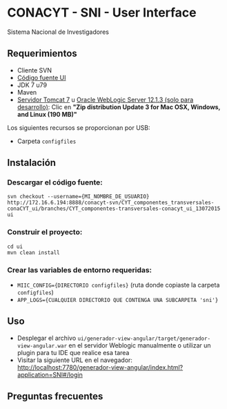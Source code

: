 # CONACYT - SNI - User Interface

Sistema Nacional de Investigadores

## Requerimientos
- Cliente SVN
- [Código fuente UI](http://172.16.6.194:8888/conacyt-svn/CYT_componentes_transversales-conaCYT_ui/branches/CYT_componentes-transversales-conacyt_ui_13072015)
- JDK 7 u79
- Maven
- [Servidor Tomcat 7](https://tomcat.apache.org/download-70.cgi) u [Oracle WebLogic Server 12.1.3 (solo para desarrollo)](https://www.oracle.com/technetwork/middleware/weblogic/downloads/wls-main-097127.html): Clic en **"Zip distribution Update 3 for Mac OSX, Windows, and Linux (190 MB)"**

Los siguientes recursos se proporcionan por USB:  
- Carpeta `configfiles`

## Instalación
### Descargar el código fuente:
	
	svn checkout --username={MI_NOMBRE_DE_USUARIO} http://172.16.6.194:8888/conacyt-svn/CYT_componentes_transversales-conaCYT_ui/branches/CYT_componentes-transversales-conacyt_ui_13072015 ui

### Construir el proyecto:
```
cd ui
mvn clean install
```

### Crear las variables de entorno requeridas:
- `MIIC_CONFIG={DIRECTORIO configfiles}` (ruta donde copiaste la carpeta `configfiles`)
- `APP_LOGS={CUALQUIER DIRECTORIO QUE CONTENGA UNA SUBCARPETA 'sni'}`
		
## Uso
- Desplegar el archivo `ui/generador-view-angular/target/generador-view-angular.war` en el servidor Weblogic manualmente o utilizar un plugin para tu IDE que realice esa tarea
- Visitar la siguiente URL en el navegador: [http://localhost:7780/generador-view-angular/index.html?application=SNI#/login](http://localhost:7780/generador-view-angular/index.html?application=SNI#/login)

## Preguntas frecuentes
